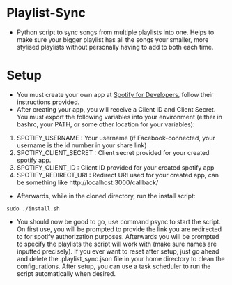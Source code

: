 # Playlist-Sync

- Python script to sync songs from multiple playlists into one. Helps to make sure your
bigger playlist has all the songs your smaller, more stylised playlists without 
personally having to add to both each time. 

# Setup

- You must create your own app at [Spotify for Developers](https://developer.spotify.com/), follow their instructions provided. 
- After creating your app, you will receive a Client ID and Client Secret. 
You must export the following variables into your environment 
(either in bashrc, your PATH, or some other location for your variables): 
1. SPOTIFY_USERNAME : Your username (if Facebook-connected, your username is the id number in your share link)
2. SPOTIFY_CLIENT_SECRET : Client secret provided for your created spotify app.
3. SPOTIFY_CLIENT_ID : Client ID provided for your created spotify app
4. SPOTIFY_REDIRECT_URI : Redirect URI used for your created app, can be something like http://localhost:3000/callback/

- Afterwards, while in the cloned directory, run the install script: 

`sudo ./install.sh`

* You should now be good to go, use command psync to start the script. On first use, you will be prompted to provide the link you are redirected to for spotify authorization purposes. Afterwards you will be prompted to specify the playlists the script will work with (make sure names are inputted precisely). If you ever want to reset after setup, 
just go ahead and delete the .playlist_sync.json file in your home directory to clean the configurations. After setup, you can use a task scheduler to run the script automatically when desired.
